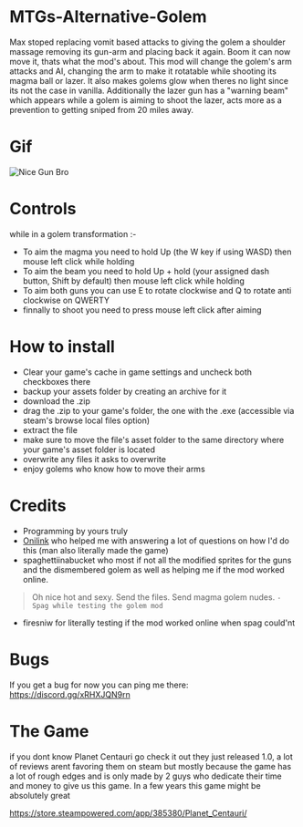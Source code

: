 # MTGs-Alternative-Golem
Max stoped replacing vomit based attacks to giving the golem a shoulder massage removing its gun-arm and placing back it again. Boom it can now move it, thats what the mod's about.
This mod will change the golem's arm attacks and AI, changing the arm to make it rotatable while shooting its magma ball or lazer. It also makes golems glow when theres no light since its not the case in vanilla. Additionally the lazer gun has a "warning beam" which appears while a golem is aiming to shoot the lazer, acts more as a prevention to getting sniped from 20 miles away.

# Gif
![Nice Gun Bro](https://github.com/user-attachments/assets/d05fcb03-8472-4765-ac36-a00d1fa85117)

# Controls

while in a golem transformation :-

- To aim the magma you need to hold Up (the W key if using WASD) then mouse left click while holding
- To aim the beam you need to hold Up + hold (your assigned dash button, Shift by default) then mouse left click while holding
- To aim both guns you can use E to rotate clockwise and Q to rotate anti clockwise on QWERTY
- finnally to shoot you need to press mouse left click after aiming

# How to install 
- Clear your game's cache in game settings and uncheck both checkboxes there
- backup your assets folder by creating an archive for it
- download the .zip
- drag the .zip to your game's folder, the one with the .exe (accessible via steam's browse local files option)
- extract the file
- make sure to move the file's asset folder to the same directory where your game's asset folder is located
- overwrite any files it asks to overwrite
- enjoy golems who know how to move their arms

# Credits
- Programming by yours truly 
- [Onilink](http://ic.onidev.fr/en/index.html) who helped me with answering a lot of questions on how I'd do this (man also literally made the game)
- spaghettiinabucket who most if not all the modified sprites for the guns and the dismembered golem as well as helping me if the mod worked online.
> Oh nice hot and sexy.
Send the files.
Send magma golem nudes.
> `- Spag while testing the golem mod`
- firesniw for literally testing if the mod worked online when spag could'nt

# Bugs
If you get a bug for now you can ping me there: https://discord.gg/xRHXJQN9rn

# The Game
if you dont know Planet Centauri go check it out they just released 1.0, a lot of reviews arent favoring them on steam but mostly because the game has a lot of rough edges and is only made by 2 guys who dedicate their time and money to give us this game. In a few years this game might be absolutely great 

https://store.steampowered.com/app/385380/Planet_Centauri/
